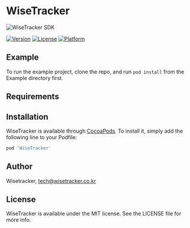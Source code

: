 # WiseTracker 
![WiseTracker SDK](http://www.wisetracker.co.kr/wp-content/uploads/2017/11/Wisetracker.CI_.300-60.png)

[![Version](https://img.shields.io/cocoapods/v/WiseTracker.svg?style=flat)](https://cocoapods.org/pods/WiseTracker)
[![License](https://img.shields.io/cocoapods/l/WiseTracker.svg?style=flat)](https://cocoapods.org/pods/WiseTracker)
[![Platform](https://img.shields.io/cocoapods/p/WiseTracker.svg?style=flat)](https://cocoapods.org/pods/WiseTracker)

## Example

To run the example project, clone the repo, and run `pod install` from the Example directory first.

## Requirements

## Installation

WiseTracker is available through [CocoaPods](https://cocoapods.org). To install
it, simply add the following line to your Podfile:

```ruby
pod 'WiseTracker'
```

## Author

Wisetracker, tech@wisetracker.co.kr

## License

WiseTracker is available under the MIT license. See the LICENSE file for more info.
